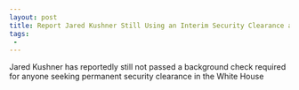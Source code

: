 ```yaml
---
layout: post
title: Report Jared Kushner Still Using an Interim Security Clearance amid Disclosure Concerns
tags:
 -
---
```

Jared Kushner has reportedly still not passed a background check required for anyone seeking permanent security clearance in the White House
